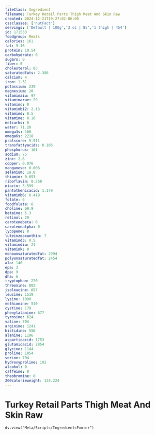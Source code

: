 ```yaml
---
fileClass: Ingredient
filename: Turkey Retail Parts Thigh Meat And Skin Raw
created: 2024-12-21T19:27:02-06:00
cssclasses: ['nutFact']
servings: ['Default | 100g','3 oz | 85','1 thigh | 454']
id: 171533
foodgroup: Meats
calories: 161
fat: 9.16
protein: 19.54
carbohydrate: 0
sugars: 0
fiber: 0
cholesterol: 83
saturatedfats: 2.386
calcium: 4
iron: 1.31
potassium: 239
magnesium: 20
vitaminaiu: 97
vitaminarae: 29
vitaminc: 0
vitaminb12: 2.13
vitamind: 0.5
vitamine: 0.16
netcarbs: 0
water: 71.28
omega3s: 160
omega6s: 2218
pralscore: 9.911
transfattyacids: 0.106
phosphorus: 161
sodium: 75
zinc: 2.6
copper: 0.076
manganese: 0.006
selenium: 19.8
thiamin: 0.053
riboflavin: 0.268
niacin: 5.599
pantothenicacid: 1.179
vitaminb6: 0.419
folate: 6
foodfolate: 6
choline: 69.9
betaine: 5.3
retinol: 29
carotenebeta: 0
carotenealpha: 0
lycopene: 0
luteinzeaxanthin: 7
vitamind3: 0.5
vitamindiu: 21
vitamink: 0
monounsaturatedfat: 2994
polyunsaturatedfat: 2454
ala: 140
epa: 3
dpa: 9
dha: 6
tryptophan: 220
threonine: 803
isoleucine: 657
leucine: 1519
lysine: 1890
methionine: 510
cystine: 179
phenylalanine: 677
tyrosine: 624
valine: 704
arginine: 1241
histidine: 556
alanine: 1196
asparticacid: 1753
glutamicacid: 2854
glycine: 1144
proline: 1054
serine: 794
hydroxyproline: 192
alcohol: 0
caffeine: 0
theobromine: 0
200calorieweight: 124.224
---
```


# Turkey Retail Parts Thigh Meat And Skin Raw

```dataviewjs
dv.view("Meta/Scripts/IngredientsFooter")
```